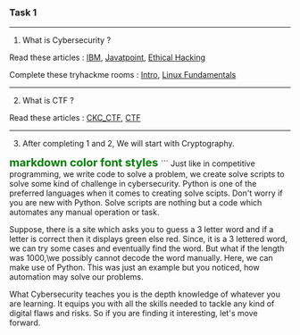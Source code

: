 ### Task 1

---

1. What is Cybersecurity ?

Read these articles : [IBM](https://www.ibm.com/in-en/topics/cybersecurity), [Javatpoint](https://www.javatpoint.com/what-is-cyber-security), [Ethical Hacking](https://github.com/ckc1404/Great-Learning/tree/main/Introduction%20to%20ethical%20hacking)

Complete these tryhackme rooms : [Intro](https://tryhackme.com/room/beginnerpathintro), [Linux Fundamentals](https://tryhackme.com/room/linuxfundamentalspart1)

---

2. What is CTF ?

Read these articles : [CKC_CTF](https://www.linkedin.com/pulse/ctfs-chaitanya-krishna-chauhan/), [CTF](https://dev.to/atan/what-is-ctf-and-how-to-get-started-3f04)

---

3. After completing 1 and 2, We will start with Cryptography.


<span style="color:green;font-weight:700;font-size:20px">
    markdown color font styles
</span>
```
Just like in competitive programming, we write code to solve a problem, we create solve scripts to solve some kind of challenge
in cybersecurity. Python is one of the preferred languages when it comes to creating solve scipts. Don't worry if you are new with 
Python. Solve scripts are nothing but a code which automates any manual operation or task. 

Suppose, there is a site which asks you to guess a 3 letter word and if a letter is correct then it displays green else red. Since,
it is a 3 lettered word, we can try some cases and eventually find the word. But what if the length was 1000,\we possibly cannot decode
the word manually. Here, we can make use of Python. This was just an example but you noticed, how automation may solve our problems.

What Cybersecurity teaches you is the depth knowledge of whatever you are learning. It equips you with all the skills needed to tackle
any kind of digital flaws and risks. So if you are finding it interesting, let's move forward.
```
